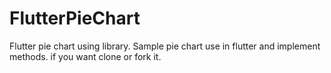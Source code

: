 # FlutterPieChart
Flutter pie chart using library. Sample pie chart use in flutter and implement methods. if you want clone or fork it.
